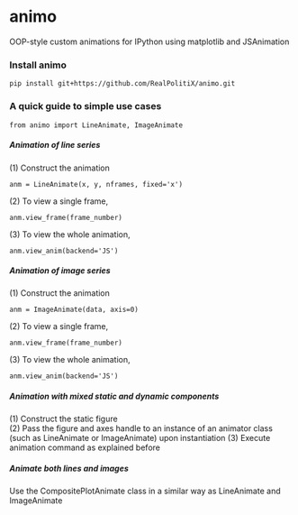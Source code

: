 # animo
OOP-style custom animations for IPython using matplotlib and JSAnimation


### Install animo  
```
pip install git+https://github.com/RealPolitiX/animo.git
```


### A quick guide to simple use cases
```
from animo import LineAnimate, ImageAnimate
```  
##### Animation of line series  
(1) Construct the animation
```
anm = LineAnimate(x, y, nframes, fixed='x')
```  
(2) To view a single frame,
```
anm.view_frame(frame_number)
```  
(3) To view the whole animation,
```
anm.view_anim(backend='JS')
```


##### Animation of image series  
(1) Construct the animation
```
anm = ImageAnimate(data, axis=0)
```  
(2) To view a single frame,
```
anm.view_frame(frame_number)
```  
(3) To view the whole animation,
```
anm.view_anim(backend='JS')
```


##### Animation with mixed static and dynamic components  
(1) Construct the static figure  
(2) Pass the figure and axes handle to an instance of an animator class (such as LineAnimate or ImageAnimate) upon instantiation
(3) Execute animation command as explained before


##### Animate both lines and images  
Use the CompositePlotAnimate class in a similar way as LineAnimate and ImageAnimate
